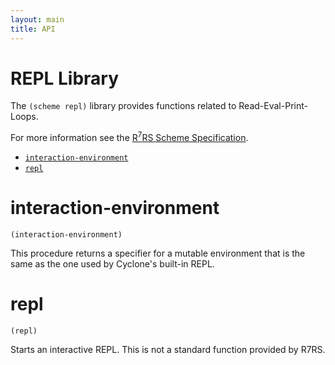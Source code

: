 ```yaml
---
layout: main
title: API
---
```


# REPL Library

The `(scheme repl)` library provides functions related to Read-Eval-Print-Loops.

For more information see the [R<sup>7</sup>RS Scheme Specification](../../r7rs.pdf).

- [`interaction-environment`](#interaction-environment)
- [`repl`](#repl)

# interaction-environment

    (interaction-environment)

This procedure returns a specifier for a mutable environment that is the same as the one used by Cyclone's built-in REPL.

# repl

    (repl)

Starts an interactive REPL. This is not a standard function provided by R7RS.
